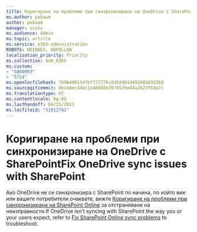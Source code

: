 ```yaml
---
title: Коригиране на проблеми при синхронизиране на OneDrive с SharePoint
ms.author: pebaum
author: pebaum
manager: scotv
ms.audience: Admin
ms.topic: article
ms.service: o365-administration
ROBOTS: NOINDEX, NOFOLLOW
localization_priority: Priority
ms.collection: Adm_O365
ms.custom:
- "5800003"
- "5724"
ms.openlocfilehash: 7b9b496534fbff77776c935d401d49208b0355b8
ms.sourcegitcommit: 8bc60ec34bc1e40685e3976576e04a2623f63a7c
ms.translationtype: HT
ms.contentlocale: bg-BG
ms.lasthandoff: 04/15/2021
ms.locfileid: "51812741"
---
```

# <a name="fix-onedrive-sync-issues-with-sharepoint"></a><span data-ttu-id="39b30-102">Коригиране на проблеми при синхронизиране на OneDrive с SharePoint</span><span class="sxs-lookup"><span data-stu-id="39b30-102">Fix OneDrive sync issues with SharePoint</span></span>

<span data-ttu-id="39b30-103">Ако OneDrive не се синхронизира с SharePoint по начина, по който вие или вашите потребители очаквате, вижте [Коригиране на проблеми при синхронизиране на SharePoint Online](https://support.office.com/article/fix-sharepoint-online-sync-problems-aaa2d172-8d45-4e94-9c04-5364d04ca2f4?ui=en-US&rs=en-US&ad=US) за отстраняване на неизправности.</span><span class="sxs-lookup"><span data-stu-id="39b30-103">If OneDrive isn't syncing with SharePoint the way you or your users expect, refer to [Fix SharePoint Online sync problems](https://support.office.com/article/fix-sharepoint-online-sync-problems-aaa2d172-8d45-4e94-9c04-5364d04ca2f4?ui=en-US&rs=en-US&ad=US) to troubleshoot.</span></span>
